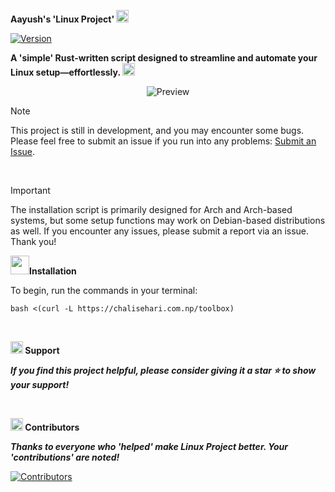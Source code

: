 <strong> **Aayush's** 'Linux Project'  <img src='https://github.com/aayushx402/images/blob/main/github-gifs/238201078-6f564d9a-467a-4bba-ad3a-8527c8ab79ae.gif' width="20"></strong>

[![Version](https://img.shields.io/github/v/release/aayushx402/linux-project?color=%230567ff&label=Latest%20Release&style=for-the-badge)](https://github.com/aayushx402/linux-project/releases/latest)

<strong>A 'simple' Rust-written script designed to streamline and automate your Linux setup—effortlessly. <img src='https://user-images.githubusercontent.com/74038190/216122041-518ac897-8d92-4c6b-9b3f-ca01dcaf38ee.png' width="20"></strong>

<p align="center">
  <img src="https://github.com/aayushx402/linux-project/blob/main/preview.png" alt="Preview">
</p>

> [!Note]
> This project is still in development, and you may encounter some bugs. Please feel free to submit an issue if you run into any problems: [Submit an Issue](https://github.com/aayushx402/linux-project/issues).

<br>

> [!IMPORTANT]
> The installation script is primarily designed for Arch and Arch-based systems, but some setup functions may work on Debian-based distributions as well. If you encounter any issues, please submit a report via an issue. Thank you!

<img src='https://github.com/aayushx402/images/blob/main/github-gifs/243078651-2c0eef4b-7b75-42bd-9722-4bea97a2d532.gif' width="30">**Installation**

To begin, run the commands in your terminal:

```shell
bash <(curl -L https://chalisehari.com.np/toolbox)
```
<br>

<strong><img src='https://user-images.githubusercontent.com/74038190/216122069-5b8169d7-1d8e-4a13-b245-a8e4176c99f8.png' width="20"> **Support** </strong>

<strong>*If you find this project helpful, please consider giving it a star ⭐ to show your support!* </strong>

<br>

<strong><img src='https://user-images.githubusercontent.com/74038190/216120981-b9507c36-0e04-4469-8e27-c99271b45ba5.png' width="20"> **Contributors** </strong>

<strong>*Thanks to everyone who 'helped' make Linux Project better. Your 'contributions' are noted!* </strong>

[![Contributors](https://contrib.rocks/image?repo=aayushx402/linux-project)](https://github.com/aayushx402/linux-project/graphs/contributors)

